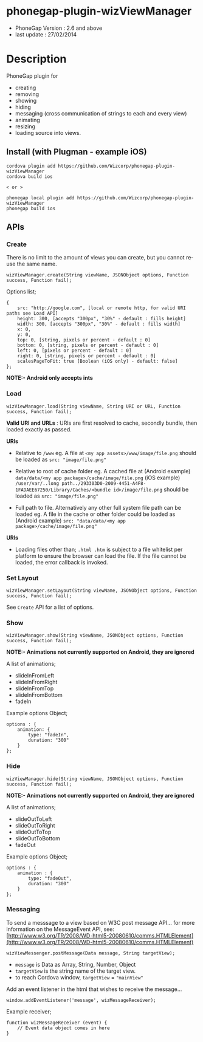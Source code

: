 # phonegap-plugin-wizViewManager 

- PhoneGap Version : 2.6 and above
- last update : 27/02/2014

# Description

PhoneGap plugin for

- creating
- removing
- showing
- hiding
- messaging (cross communication of strings to each and every view)
- animating
- resizing
- loading source into views.

## Install (with Plugman - example iOS) 

	cordova plugin add https://github.com/Wizcorp/phonegap-plugin-wizViewManager
	cordova build ios
	
	< or >
	
	phonegap local plugin add https://github.com/Wizcorp/phonegap-plugin-wizViewManager
	phonegap build ios

## APIs

### Create

There is no limit to the amount of views you can create, but you cannot re-use the same name.

	wizViewManager.create(String viewName, JSONObject options, Function success, Function fail);

Options list;

	{
	    src: "http://google.com", [local or remote http, for valid URI paths see Load API]
	    height: 300, [accepts "300px", "30%" - default : fills height] 
	    width: 300, [accepts "300px", "30%" - default : fills width] 
	    x: 0,
	    y: 0, 
	    top: 0, [string, pixels or percent - default : 0]
	    bottom: 0, [string, pixels or percent - default : 0]
	    left: 0, [pixels or percent - default : 0]    
	    right: 0, [string, pixels or percent - default : 0]
	    scalesPageToFit: true [Boolean (iOS only) - default: false]
	};
	
**NOTE:- Android only accepts ints**

### Load

	wizViewManager.load(String viewName, String URI or URL, Function success, Function fail);
	
**Valid URI and URLs** : URIs are first resolved to cache, secondly bundle, then loaded exactly as passed.

**URIs**

- Relative to ```/www``` eg. A file at ```<my app assets>/www/image/file.png``` should be loaded as ```src: "image/file.png"```
	
- Relative to root of cache folder eg. A cached file at (Android example) ```data/data/<my app package>/cache/image/file.png``` (iOS example) ```/user/var/..long path../293303D0-2009-4451-A4F8-1FADAEE67250/Library/Caches/<bundle id>/image/file.png``` should be loaded as ```src: "image/file.png"```

- Full path to file. Alternatively any other full system file path can be loaded eg. A file in the cache or other folder could be loaded as (Android example) ```src: "data/data/<my app package>/cache/image/file.png"``` 

**URIs**

- Loading files other than; ```.html .htm``` is subject to a file whitelist per platform to ensure the browser can load the file. If the file cannot be loaded, the error callback is invoked.

	
	
### Set Layout
	
	wizViewManager.setLayout(String viewName, JSONObject options, Function success, Function fail);

See `Create` API for a list of options.

### Show

	wizViewManager.show(String viewName, JSONObject options, Function success, Function fail);

**NOTE:- Animations not currently supported on Android, they are ignored**

A list of animations;

- slideInFromLeft
- slideInFromRight
- slideInFromTop
- slideInFromBottom
- fadeIn

Example options Object;

	options : {
		animation: {
		   	type: "fadeIn", 
	    	duration: "300"
	    }
	};

### Hide

	wizViewManager.hide(String viewName, JSONObject options, Function success, Function fail);

**NOTE:- Animations not currently supported on Android, they are ignored**

A list of animations;

- slideOutToLeft
- slideOutToRight
- slideOutToTop
- slideOutToBottom
- fadeOut

Example options Object;

	options : {
		animation : {
    		type: "fadeOut",
    		duration: "300"
    	}
	}; 
	
### Messaging

To send a messsage to a view based on W3C post message API... for more information on the MessageEvent API, see: [http://www.w3.org/TR/2008/WD-html5-20080610/comms.HTMLElement](http://www.w3.org/TR/2008/WD-html5-20080610/comms.HTMLElement)

	wizViewMessenger.postMessage(Data message, String targetView);

- `message` is Data as Array, String, Number, Object
- `targetView` is the string name of the target view.
- to reach Cordova window, `targetView` = `"mainView"`

Add an event listener in the html that wishes to receive the message...

	window.addEventListener('message', wizMessageReceiver);

Example receiver;

	function wizMessageReceiver (event) {
	    // Event data object comes in here    
	}
